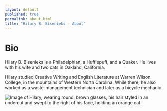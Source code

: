 ```yaml
---
layout: default
published: true
permalink: about.html
title: "Hilary B. Bisenieks - About"
---
```


Bio
===

Hilary B. Bisenieks is a Philadelphian, a Hufflepuff, and a Quaker.
He lives with his wife and two cats in Oakland, California.

Hilary studied Creative Writing and English Literature at Warren Wilson College,
in the mountains of Western North Carolina. While there, he also worked as a
waste-management technician and later as a bicycle mechanic.

<img src="{{ site.url }}/assets/the-author-and-a-cat.jpg" alt="Image of Hilary, wearing round, brown glasses, his hair styled in an undercut and swept to the right of his face, holding an orange cat.">
